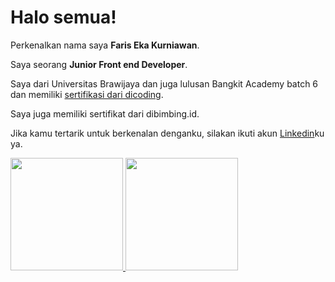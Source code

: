 # Halo semua! 

Perkenalkan nama saya **Faris Eka Kurniawan**.<br>

Saya seorang **Junior Front end Developer**.<br>

Saya dari Universitas Brawijaya dan juga lulusan Bangkit Academy batch 6 dan memiliki [sertifikasi dari dicoding](https://www.dicoding.com/dicodingassets/coursecertificate/da8905815a785a713f3f0b814b272efadd46b463/view).<br>

Saya juga memiliki sertifikat dari dibimbing.id.<br>

Jika kamu tertarik untuk berkenalan denganku, silakan ikuti akun [Linkedin](https://www.linkedin.com/in/faris-eka/)ku ya.
<p align="left">
<a href="https://github.com/rexxopo">
  <img height="180em" src="https://github-readme-stats-eight-theta.vercel.app/api?username=penuliscode&show_icons=true&theme=algolia&include_all_commits=true&count_private=true"/>
  <img height="180em" src="https://github-readme-stats-eight-theta.vercel.app/api/top-langs/?username=penuliscode&layout=compact&theme=algolia"/>
</a>
</p>
